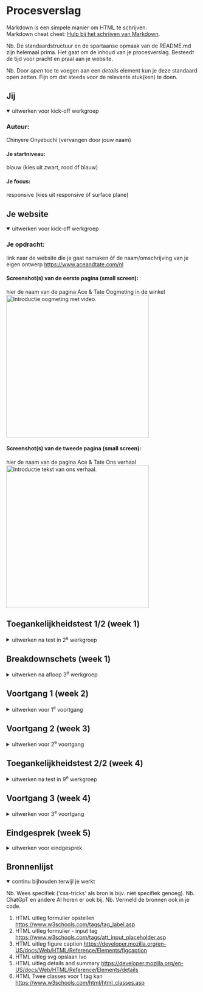 # Procesverslag
Markdown is een simpele manier om HTML te schrijven.  
Markdown cheat cheet: [Hulp bij het schrijven van Markdown](https://github.com/adam-p/markdown-here/wiki/Markdown-Cheatsheet).

Nb. De standaardstructuur en de spartaanse opmaak van de README.md zijn helemaal prima. Het gaat om de inhoud van je procesverslag. Besteedt de tijd voor pracht en praal aan je website.

Nb. Door *open* toe te voegen aan een *details* element kun je deze standaard open zetten. Fijn om dat steeds voor de relevante stuk(ken) te doen.





## Jij

<details open>
  <summary>uitwerken voor kick-off werkgroep</summary>

  ### Auteur:
  Chinyere Onyebuchi (vervangen door jouw naam)

  #### Je startniveau:
  blauw (kies uit zwart, rood óf blauw)

  #### Je focus:
  responsive (kies uit responsive óf surface plane)
 
</details>





## Je website

<details open>
  <summary>uitwerken voor kick-off werkgroep</summary>

  ### Je opdracht:
  link naar de website die je gaat namaken óf de naam/omschrijving van je eigen ontwerp
  https://www.aceandtate.com/nl

  #### Screenshot(s) van de eerste pagina (small screen): 
  hier de naam van de pagina  Ace & Tate Oogmeting in de winkel
  <img src="readme-images/aceandtate_oogmeting_pagina.png" width="375px" alt="Introductie oogmeting met video.">

  #### Screenshot(s) van de tweede pagina (small screen):
  hier de naam van de pagina Ace & Tate Ons verhaal 
  <img src="readme-images/aceandtate_verhaal_pagina.png" width="375px" alt="Introductie tekst van ons verhaal.">
 
</details>



## Toegankelijkheidstest 1/2 (week 1)

<details>
  <summary>uitwerken na test in 2<sup>e</sup> werkgroep</summary>

  ### Bevindingen
  Lijst met je bevindingen die in de test naar voren kwamen:
1. Er zijn een paar foutmeldingen op de pagina's. 
2. Het lijkt erop dat je niet met toetsen door de pagina's kun navigeren, alleen scrollen.
3. Er wordt niet overal gebruik gemaakt van headings.
4. Veel afbeeldingen bevatten alternatieve tekst die niet beschrijvend genoeg is. 
5. Video's kunnen niet gepauzeerd worden, er wordt gebruik gemaakt van autoplay.
6. Het lijkt erop dat het niet mogelijk is om links te skippen.
7. Er is geen dark of light mode.
8. Het lijkt erop dat je tekst niet kunt vergroten, je alleen inzoomen op de pagina.
9. Contrast?
</details>



## Breakdownschets (week 1)

<details>
  <summary>uitwerken na afloop 3<sup>e</sup> werkgroep</summary>

  ### de hele pagina: 
  <img src="readme-images/FED_breakdownsketch.jpg" width="375px" alt="breakdown van de hele pagina">

  ### dynamisch deel (bijv menu): 
  <img src="readme-images/FED_breakdownsketch_kopie.jpg" width="375px" alt="breakdown van een dynamisch deel">


</details>





## Voortgang 1 (week 2)

<details>
  <summary>uitwerken voor 1<sup>e</sup> voortgang</summary>

  ### Stand van zaken
  hier dit ging goed & dit was lastig (neem ook screenshots op van delen van je website en code)

Goed
1. Wat over het algemeen goed ging was het schrijven van de HTML voor beide pagina's. Doordat ik een breakdownsketch had gemaakt kon ik gelijk aan de slag zonder al te veel na te denken. Hier heb ik een paar kleine dingen toegevoegd of aangepast maar voor de rest klopte de basis structuur naar mijn gevoel al. 

2. Wat verder nog goed ging was het toepassen van de 'details and summary' tags binnen mijn HTML voor de oogmeting pagina. Hier was ik eerst niet bekend mee maar door de tip van Ivo heb ik op MDN hier informatie over gevonden en was het ook heel makkelijk om toe te passen. Wat ik ook heel fijn vind is dat je gelijk kunt zien dat het werkt. 
<img src="readme-images/v1_uitklapsectie_website.png" width="375px" alt="Frequently asked questioned uitklap weergave">

Lastig
1. Wat ik lastig vond was het opslaan van afbeeldingen. Op mijn website waren er een aantal afbeelding die ik niet door op de rechtermuisknop te drukken kon opslaan. Door te inspecteren ben ik uiteindelijk wel achter de bron gekomen. Soms merk ik dat dit nog wel lastig kan zijn omdat het soms wat zoekwerk kan vereisen door de hoeveelheid code. Daarbij werkt het ook niet voor alle afbeeldingen. Voor een aantal iconen in de header en footer kan ik bijvoorbeeld geen image tag vinden waardoor ik deze niet kan opslaan. Op de afbeeldingen is het verschil te zien. Dit is dan ook iets wat ik wil bespreken. 
<img src="readme-images/v1_imgfound.png" width="375px" alt="Link gevonden van de afbeelding bij het inspecteren van de Ace and tate website">
<img src="readme-images/v1_imgnotfound.png" width="375px" alt="Link komt niet tevoorschijn van de afbeelding bij het inspecteren van de Ace and tate website">

2. Verder twijfel ik over hoe ik de HTML voor de header ga moeten schrijven. Nou denk ik daarvoor dat ik weer gebruik zal moeten van maken 'details and summary' maar doordat het mij niet lukte om de iconen op te slaan heb ik dit niet goed kunnen testen. Ik heb het nu voor een klein stuk getest met een andere afbeelding wat op de afbeelding te zien is, alleen twijfel ik of dat klopt. 
<img src="readme-images/v1_codeheader.png" width="375px" alt="Code van het uitklapgedeelte van de header">
<img src="readme-images/v1_header_website.png" width="375px" alt="Website weergave waarbij het woord brillen tevoorschijnkomt als er op de afbeelding geklikt wordt">


  ### Agenda voor meeting
  samen met je groepje opstellen

  | student 1      | student 2          | student 3    | student 4        |
  | ---            | ---                | ---          | ---              |
  | dit bespreken  | en dit             | en ik dit    | en dan ik dat    |
  | en dat ook nog | dit als er tijd is | nog een punt | dit wil ik zeker |
  | ...            | ...                | ...          | ...              |

Mijn vragen: 
1. Is er een manier om iconen op te slaan als het via het inspecteren niet lukt? Of mag je dan een zelfde soort icoon online opzoeken? (Kan ook screenshot maken natuurlijk en backgroundremover) 
2. Klopt de code die ik nu heb voor het uitklapmenu in de header?  
3. De validator geeft aan dat de header geen heading bevat. Moet ook daar een "verborgen" header gemaakt worden? 
4. Moet ik links toevoegen aan img grid van instagram posts? 
5. Moeten de twee pagina's die je maakt wel naar elkaar toe kunnen navigeren? 
6. Wat plaatsen bij form action?
7. Voor wat een id aanmaken regel 106? De validator geeft aan dat het moet. 
8. Mag je iconen in html gebruiken of moet je a.d.v. een ol stijlen? Gaat om frequent asked questions gedeelte.
9. Voor grote spaties door p en link gebruik kun je stijlen met CSS, klopt dat?

  ### Verslag van meeting
  hier na afloop snel de uitkomsten van de meeting vastleggen

Antwoorden:
1. Je kunt het beste de website icon.js gebruiken om iconen als svg toe te voegen. Als je een icoon aanklikt kopieren je de code van het icoon en dan kun je deze in je code plaatsen. (done)
2. Ja, je kunt summary and details gebruiken voor het hamburger menu. (done)
3. Ja, het beste is om wel een heading toe te voegen zodat het voor een screenreader goed te lezen is. 
4. Meestal wel maar hoeft niet per se in dit geval. 
5. Vergeten te vragen 
6. Is voor deze opdracht n.v.t. aangezien dit gebruikt wordt om naar echt naar andere pagina's te kunnen gaan. 
7. Je moet een id aanmaken voor de checkbox waaraan het label gelinkt is zodat het voor de browser duidelijk is.
8. Beide niet, beter om svg te vinden en die te gebruiken door een image tag toe te voegen. (done)
9. Nee, beter om de a link tag binnen de p tag te plaatsen. (done)

+ Een link maken van de afbeelding van het logo aangezien dit ook klikbaar is. (done)

</details>





## Voortgang 2 (week 3)

<details>
  <summary>uitwerken voor 2<sup>e</sup> voortgang</summary>

  ### Stand van zaken
  hier dit ging goed & dit was lastig (neem ook screenshots op van delen van je website en code)


  ### Agenda voor meeting
  samen met je groepje opstellen

  | student 1      | student 2          | student 3    | student 4        |
  | ---            | ---                | ---          | ---              |
  | dit bespreken  | en dit             | en ik dit    | en dan ik dat    |
  | en dat ook nog | dit als er tijd is | nog een punt | dit wil ik zeker |
  | ...            | ...                | ...          | ...              |


  ### Verslag van meeting
  hier na afloop snel de uitkomsten van de meeting vastleggen

Mijn vragen/problemen
1. Ik kom er met de header niet uit. Grid geprobeerd, niet gelukt met flexbox verder gekomen maar positioneren van iconen lukt niet goed en het uitklap menu.
2. De validator geeft aan 'Start tag “body” seen but an element of the same type was already open.' Er is echter geen tweede body tag, wat houdt dit in?
3. Er moet een lijn tussen img en onze winkels zijn maar dit lukt mij niet om toe te voegen. Nummering van child vind ik onduidelijk.
4. Hoe kun je een checkbox selecteren om te stijlen? input type=["checkbox"] werkt niet, ook andere dingen geprobeerd.
5. Hoe kan ik de witruimte weghalen voor de link 'privacybeleid'?
6. Hoe kan ik laatste img in footer selecteren? last-child of nth type werkt niet
7. Is het erg als ik soortgelijke kleuren kies en niet die met dezelfde hexcode? Kan de hexcodes niet vinden bij het inspecteren. 
8. Moeten alle kleuren in de root of alleen de meest gebruikte? Fonts?
9. Zijn alt teksten nodig voor svg's? 

</details>





## Toegankelijkheidstest 2/2 (week 4)

<details>
  <summary>uitwerken na test in 9<sup>e</sup> werkgroep</summary>

  ### Bevindingen
  Lijst met je bevindingen die in de test naar voren kwamen (geef ook aan wat er verbeterd is):

</details>





## Voortgang 3 (week 4)

<details>
  <summary>uitwerken voor 3<sup>e</sup> voortgang</summary>

  ### Stand van zaken
  hier dit ging goed & dit was lastig (neem ook screenshots op van delen van je website en code)

Goed



Lastig

  ### Agenda voor meeting
  samen met je groepje opstellen

  | student 1      | student 2          | student 3    | student 4        |
  | ---            | ---                | ---          | ---              |
  | dit bespreken  | en dit             | en ik dit    | en dan ik dat    |
  | en dat ook nog | dit als er tijd is | nog een punt | dit wil ik zeker |
  | ...            | ...                | ...          | ...              |


  ### Verslag van meeting
  hier na afloop snel de uitkomsten van de meeting vastleggen

  - punt 1
  - punt 2
  - nog een punt
  - ...

</details>





## Eindgesprek (week 5)

<details>
  <summary>uitwerken voor eindgesprek</summary>

  ### Je uitkomst - karakteristiek screenshots:
  <img src="readme-images/dummy-plaatje.jpg" width="375px" alt="uitomst opdracht 1">


  ### Dit ging goed/Heb ik geleerd: 
  Korte omschrijving met plaatjes

  <img src="readme-images/dummy-plaatje.jpg" width="375px" alt="top">


  ### Dit was lastig/Is niet gelukt:
  Korte omschrijving met plaatjes

  <img src="readme-images/dummy-plaatje.jpg" width="375px" alt="bummer">
</details>





## Bronnenlijst

<details open>
  <summary>continu bijhouden terwijl je werkt</summary>

  Nb. Wees specifiek ('css-tricks' als bron is bijv. niet specifiek genoeg). 
  Nb. ChatGpT en andere AI horen er ook bij.
  Nb. Vermeld de bronnen ook in je code.

  1. HTML uitleg formulier opstellen https://www.w3schools.com/tags/tag_label.asp 
  2. HTML uitleg formulier - input tag https://www.w3schools.com/tags/att_input_placeholder.asp
  3. HTML uitleg figure caption https://developer.mozilla.org/en-US/docs/Web/HTML/Reference/Elements/figcaption
  4. HTML uitleg svg opslaan Ivo 
  5. HTML uitleg details and summary https://developer.mozilla.org/en-US/docs/Web/HTML/Reference/Elements/details
  6. HTML Twee classes voor 1 tag kan https://www.w3schools.com/html/html_classes.asp

</details>